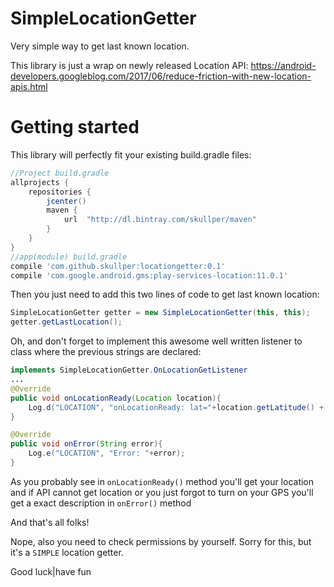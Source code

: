 # SimpleLocationGetter
Very simple way to get last known location.

This library is just a wrap on newly released Location API: https://android-developers.googleblog.com/2017/06/reduce-friction-with-new-location-apis.html

# Getting started

This library will perfectly fit your existing build.gradle files:
```gradle
//Project build.gradle
allprojects {
    repositories {
        jcenter()
        maven {
            url  "http://dl.bintray.com/skullper/maven"
        }
    }
}
//app(module) build.gradle
compile 'com.github.skullper:locationgetter:0.1'
compile 'com.google.android.gms:play-services-location:11.0.1'
```

Then you just need to add this two lines of code to get last known location:

```java
SimpleLocationGetter getter = new SimpleLocationGetter(this, this);
getter.getLastLocation();
```

Oh, and don't forget to implement this awesome well written listener to class where the previous strings are declared:

```java
implements SimpleLocationGetter.OnLocationGetListener
...
@Override
public void onLocationReady(Location location){
	Log.d("LOCATION", "onLocationReady: lat="+location.getLatitude() + " lon="+location.getLongitude());
}

@Override
public void onError(String error){
	Log.e("LOCATION", "Error: "+error);
}
```
As you probably see in ```onLocationReady()``` method you'll get your location and if API cannot get location or you just forgot to turn on your GPS you'll get a exact description in ```onError()``` method

And that's all folks!

Nope, also you need to check permissions by yourself. Sorry for this, but it's a ```SIMPLE``` location getter.

Good luck|have fun
